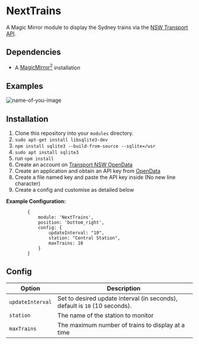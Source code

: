 # NextTrains
A Magic Mirror module to display the Sydney trains via the [NSW Transport API](https://opendata.transport.nsw.gov.au/).

## Dependencies
  * A [MagicMirror<sup>2</sup>](https://github.com/MichMich/MagicMirror) installation


## Examples
![name-of-you-image](https://github.com/CptMeetKat/NextTrains/blob/main/screenshots/screenshot1.png)


## Installation
  1. Clone this repository into your `modules` directory.
  2. ```sudo apt-get install libsqlite3-dev```
  3. ```npm install sqlite3 --build-from-source --sqlite=/usr```
  4. ```sudo apt install sqlite3```
  5. run ```npm install```
  6. Create an account on [Transport NSW OpenData](https://opendata.transport.nsw.gov.au/)
  7. Create an application and obtain an API key from [OpenData](https://opendata.transport.nsw.gov.au/applications)
  8. Create a file named key and paste the API key inside (No new line character)
  9. Create a config and customise as detailed below
  
 **Example Configuration:**
```
		{
			module: 'NextTrains',
			position: 'bottom_right',
			config: {
				updateInterval: "10",
				station: "Central Station",
				maxTrains: 10
			}
		}
```

## Config
| **Option** | **Description** |
| --- | --- |
| `updateInterval` | Set to desired update interval (in seconds), default is `10` (10 seconds). |
| `station` | The name of the station to monitor |
| `maxTrains` | The maximum number of trains to display at a time |

